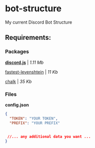 # bot-structure
My current Discord Bot Structure

## Requirements:

### Packages
**[discord.js](https://www.npmjs.com/package/discord.js)** | *1.11 Mb*

[fastest-levenshtein](https://www.npmjs.com/package/fastest-levenshtein) | *11 Kb*

[chalk](https://www.npmjs.com/package/chalk) | *35 Kb*


### Files
**config.json**
```json
{
  "TOKEN": "YOUR TOKEN",
  "PREFIX": "YOUR PREFIX"
 
 
 //... any additional data you want ...  
}
```
